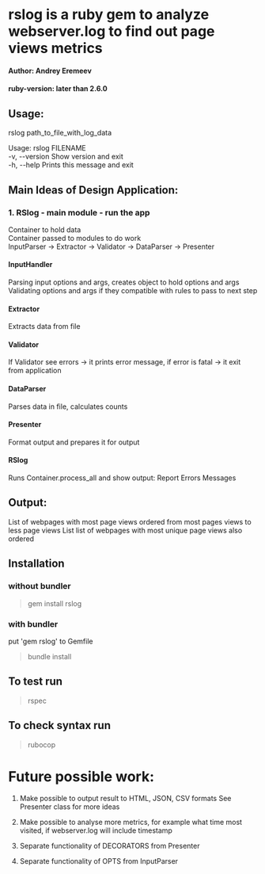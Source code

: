 # **rslog** is a ruby gem to analyze webserver.log to find out page views metrics
#### Author: Andrey Eremeev
#### ruby-version: later than 2.6.0

## Usage:
  rslog path_to_file_with_log_data

  Usage: rslog FILENAME  
    -v, --version                    Show version and exit  
    -h, --help                       Prints this message and exit  


## Main Ideas of Design Application:

### 1. RSlog - main module - run the app

  Container to hold data  
  Container passed to modules to do work  
  InputParser -> Extractor -> Validator -> DataParser -> Presenter  

####  InputHandler 
  Parsing input options and args, creates object to hold options and args
  Validating options and args if they compatible with rules
  to pass to next step

####  Extractor
  Extracts data from file

####  Validator
  If Validator see errors -> it prints error message, 
  if error is fatal -> it exit from application 

####  DataParser
  Parses data in file, calculates counts

####  Presenter
  Format output and prepares it for output

####  RSlog 
  Runs Container.process_all and show output:
    Report
    Errors
    Messages

## Output:
  List of webpages with most page views ordered from most pages views to less page views
  List list of webpages with most unique page views also ordered


## Installation
### without bundler
> gem install rslog
### with bundler
put 'gem rslog' to Gemfile
> bundle install

## To test run
> rspec

## To check syntax run
> rubocop


# Future possible work:

1. Make possible to output result to HTML, JSON, CSV formats
   See Presenter class for more ideas

2. Make possible to analyse more metrics, for example what time most visited, 
   if webserver.log will include timestamp

3. Separate functionality of DECORATORS from Presenter 

4. Separate functionality of OPTS from InputParser 


